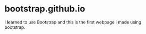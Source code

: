 # bootstrap.github.io

I learned to use Bootstrap and this is the first webpage i made using bootstrap.
